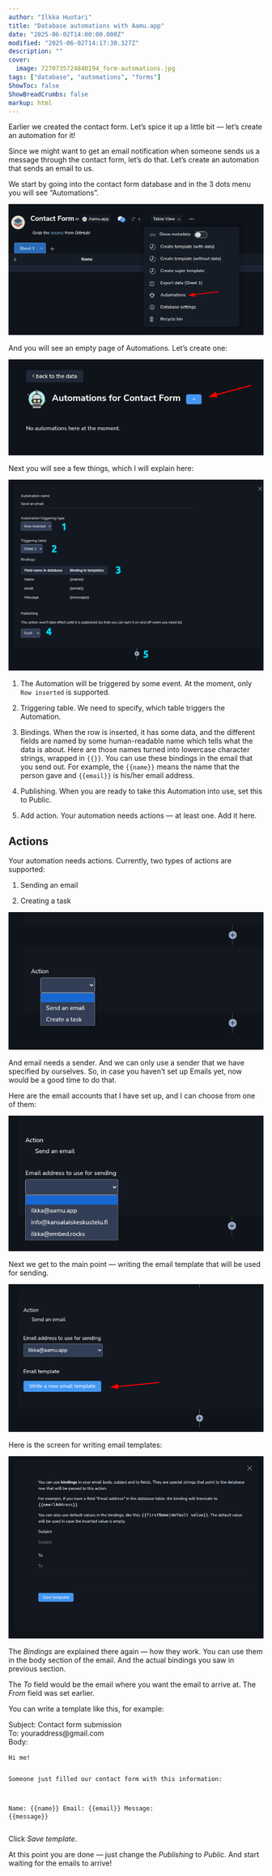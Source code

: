 ```yaml
---
author: "Ilkka Huotari"
title: "Database automations with Aamu.app"
date: "2025-06-02T14:00:00.000Z"
modified: "2025-06-02T14:17:30.327Z"
description: ""
cover:
  image: 7270735724840194_form-automations.jpg
tags: ["database", "automations", "forms"]
ShowToc: false
ShowBreadCrumbs: false
markup: html
---
```


<p>Earlier we created the contact form. Let’s spice it up a little bit — let’s create an automation for it! </p><p>Since we might want to get an email notification when someone sends us a message through the contact form, let’s do that. Let’s create an automation that sends an email to us.</p><p>We start by going into the contact form database and in the 3 dots menu you will see “Automations”.</p><img src="9413489866476878_image.png" style="width: auto;" id="af5aed3b-5e86-435a-a07f-d8a0aac7c0dd"><p>And you will see an empty page of Automations. Let’s create one:</p><img src="960155626045544_image.png" style="width: auto;" id="e07afaab-6184-4f59-9447-42a1daf1fa85"><p>Next you will see a few things, which I will explain here:</p><img src="2094672759841891_image.png" style="width: auto;" id="00977def-cb73-4142-a35b-7692167fa8ff"><ol><li><p>The Automation will be triggered by some event. At the moment, only <code>Row inserted</code> is supported.</p></li><li><p>Triggering table. We need to specify, which table triggers the Automation.</p></li><li><p>Bindings. When the row is inserted, it has some data, and the different fields are named by some human-readable name which tells what the data is about. Here are those names turned into lowercase character strings, wrapped in <code>{{}}</code>. You can use these bindings in the email that you send out. For example, the <code>{{name}}</code> means the name that the person gave and <code>{{email}}</code> is his/her email address.</p></li><li><p>Publishing. When you are ready to take this Automation into use, set this to Public.</p></li><li><p>Add action. Your automation needs actions — at least one. Add it here.</p></li></ol><h2>Actions</h2><p>Your automation needs actions. Currently, two types of actions are supported: </p><ol><li><p>Sending an email</p></li><li><p>Creating a task</p></li></ol><img src="1872103227775516_image.png" style="width: auto;" id="a4165404-d25c-4644-a22f-3c6ce650af52"><p>And email needs a sender. And we can only use a sender that we have specified by ourselves. So, in case you haven’t set up Emails yet, now would be a good time to do that.</p><p>Here are the email accounts that I have set up, and I can choose from one of them:</p><img src="4444231296494816_image.png" style="width: auto;" id="3566e9a6-7acd-47e6-a39f-8fe7376ccab0"><p>Next we get to the main point — writing the email template that will be used for sending.</p><img src="8186040593874733_image.png" style="width: auto;" id="7d779717-651d-4a53-9aa4-397877c13371"><p>Here is the screen for writing email templates:</p><img src="2675222028805855_image.png" style="width: auto;" id="a408b2c6-85ac-48ec-8156-10bd5a581947"><p>The <em>Bindings</em> are explained there again — how they work. You can use them in the body section of the email. And the actual bindings you saw in previous section.</p><p>The <em>To</em> field would be the email where you want the email to arrive at. The <em>From</em> field was set earlier.</p><p>You can write a template like this, for example:</p><p>Subject: Contact form submission<br>To: youraddress@gmail.com<br>Body:</p><pre><code class="language-html">Hi me!

Someone just filled our contact form with this information:

Name: {{name}}
Email: {{email}}
Message: {{message}}</code></pre><p>Click <em>Save template</em>.</p><p>At this point you are done — just change the <em>Publishing</em> to <em>Public</em>. And start waiting for the emails to arrive!</p><p></p>